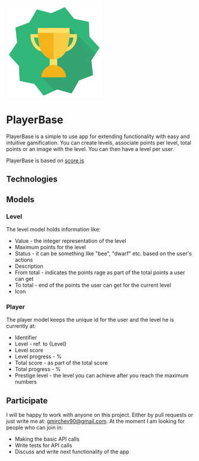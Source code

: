 <img src="./docs/icon.png" />

# PlayerBase

PlayerBase is a simple to use app for extending functionality with easy and intuitive gamification. 
You can create levels, associate points per level, total points or an image with the level. You can then have a level per user.

PlayerBase is based on [score.js](http://mulhoon.github.io/score.js/)

## Technologies

## Models

### Level

The level model holds information like:

* Value - the integer representation of the level
* Maximum points for the level  
* Status - it can be something like "bee", "dwarf" etc. based on the user's actions
* Description
* From total - indicates the points rage as part of the total points a user can get
* To total - end of the points the user can get for the current level
* Icon

### Player

The player model keeps the unique id for the user and the level he is currently at:

* Identifier
* Level - ref. to {Level}
* Level score
* Level progress - %
* Total score - as part of the total score
* Total progress - % 
* Prestige level - the level you can achieve after you reach the maximum numbers

## Participate

I will be happy to work with anyone on this project. Either by pull requests or just write me at: gmirchev90@gmail.com. At the moment I am looking for people
 who can join in:
  * Making the basic API calls
  * Write tests for API calls
  * Discuss and write next functionality of the app


